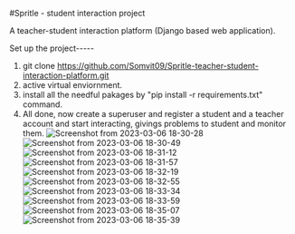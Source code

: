 #Spritle - student interaction project

A teacher-student interaction platform (Django based web application).

Set up the project-----

1. git clone https://github.com/Somvit09/Spritle-teacher-student-interaction-platform.git
2. active virtual enviornment.
3. install all the needful pakages by "pip install -r requirements.txt" command.
4. All done, now create a superuser and register a student and a teacher account and start interacting, givings problems to student and monitor them.
![Screenshot from 2023-03-06 18-30-28](https://user-images.githubusercontent.com/91347841/224381136-9903ab3b-23de-43da-a32b-e00f82587394.png)
![Screenshot from 2023-03-06 18-30-49](https://user-images.githubusercontent.com/91347841/224381147-c65486b3-6905-4654-abc1-9cd6a65c6eb7.png)
![Screenshot from 2023-03-06 18-31-12](https://user-images.githubusercontent.com/91347841/224381151-662bc929-0e74-4fd7-a20f-ebc3787a0a82.png)
![Screenshot from 2023-03-06 18-31-57](https://user-images.githubusercontent.com/91347841/224381163-de62c19e-10cc-4b08-8905-865343d539f9.png)
![Screenshot from 2023-03-06 18-32-19](https://user-images.githubusercontent.com/91347841/224381170-bff5881e-55b1-4dfc-83f3-c362a3fb7d1b.png)
![Screenshot from 2023-03-06 18-32-55](https://user-images.githubusercontent.com/91347841/224381176-e60a5806-e936-48b8-8463-f02ad8e58928.png)
![Screenshot from 2023-03-06 18-33-34](https://user-images.githubusercontent.com/91347841/224381181-6c4bf4bf-ffdb-405d-9d68-a23c33f2ea15.png)
![Screenshot from 2023-03-06 18-33-59](https://user-images.githubusercontent.com/91347841/224381185-cab4c3c1-22f1-4c04-a21f-0eeed9b81e8a.png)
![Screenshot from 2023-03-06 18-35-07](https://user-images.githubusercontent.com/91347841/224381189-e87eb715-eacd-41b9-91d6-efe16b6d70f2.png)
![Screenshot from 2023-03-06 18-35-39](https://user-images.githubusercontent.com/91347841/224381193-c30dc5ef-963c-416f-a124-a10416edf661.png)
